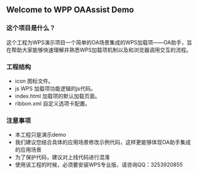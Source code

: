 ## Welcome to WPP OAAssist Demo

### 这个项目是什么？

这个工程为WPS演示项目一个简单的OA场景集成的WPS加载项——OA助手，旨在帮助大家能够快速理解并熟悉WPS加载项机制以及和浏览器调用交互的流程。

### 工程结构

* icon 						图标文件。
* js						WPS 加载项功能逻辑的js代码。
* index.html				加载项的默认加载页面。
* ribbon.xml				自定义选项卡配置。 

### 注意事项

* 本工程只是演示demo
* 我们建议您结合具体的应用场景修改示例代码，这样更能够体现OA助手集成的应用场景
* 为了保护代码，建议对上线代码进行混淆
* 使用该工程的时候，必须要安装WPS专业版，请咨询QQ：3253920855
